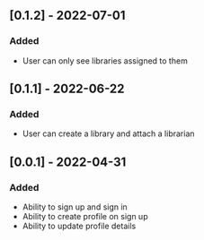 ## [0.1.2] - 2022-07-01
### Added
- User can only see libraries assigned to them

## [0.1.1] - 2022-06-22
### Added
- User can create a library and attach a librarian

## [0.0.1] - 2022-04-31
### Added
- Ability to sign up and sign in
- Ability to create profile on sign up
- Ability to update profile details